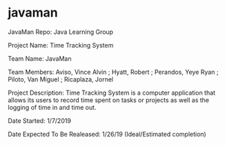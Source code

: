 # javaman
JavaMan Repo: Java Learning Group

Project Name: Time Tracking System

Team Name: JavaMan

Team Members: Aviso, Vince Alvin ; Hyatt, Robert ; Perandos, Yeye Ryan ; Piloto, Van Miguel ; Ricaplaza, Jornel

Project Description: Time Tracking System is a computer application that allows its users to record time spent on tasks or projects as well as the logging of time in and time out.

Date Started: 1/7/2019

Date Expected To Be Realeased: 1/26/19 (Ideal/Estimated completion)
